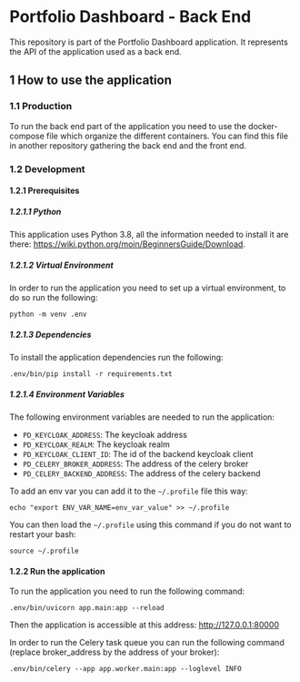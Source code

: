 # Portfolio Dashboard - Back End
This repository is part of the Portfolio Dashboard application.
It represents the API of the application used as a back end.

## 1 How to use the application
### 1.1 Production
To run the back end part of the application you need to use the docker-compose file which organize the different containers.
You can find this file in another repository gathering the back end and the front end.

### 1.2 Development
#### 1.2.1 Prerequisites
##### 1.2.1.1 Python
This application uses Python 3.8, all the information needed to install it are there: https://wiki.python.org/moin/BeginnersGuide/Download.

##### 1.2.1.2 Virtual Environment
In order to run the application you need to set up a virtual environment, to do so run the following:
```shell
python -m venv .env
```

##### 1.2.1.3 Dependencies
To install the application dependencies run the following:
```shell
.env/bin/pip install -r requirements.txt
```

##### 1.2.1.4 Environment Variables
The following environment variables are needed to run the application:

- `PD_KEYCLOAK_ADDRESS`: The keycloak address
- `PD_KEYCLOAK_REALM`: The keycloak realm
- `PD_KEYCLOAK_CLIENT_ID`: The id of the backend keycloak client
- `PD_CELERY_BROKER_ADDRESS`: The address of the celery broker
- `PD_CELERY_BACKEND_ADDRESS`: The address of the celery backend

To add an env var you can add it to the `~/.profile` file this way:
```shell
echo "export ENV_VAR_NAME=env_var_value" >> ~/.profile
```

You can then load the `~/.profile` using this command if you do not want to restart your bash:
```shell
source ~/.profile
```


#### 1.2.2 Run the application
To run the application you need to run the following command:
```shell
.env/bin/uvicorn app.main:app --reload
```

Then the application is accessible at this address: http://127.0.0.1:80000

In order to run the Celery task queue you can run the following command (replace broker_address by the address of your broker):
```shell
.env/bin/celery --app app.worker.main:app --loglevel INFO
```
